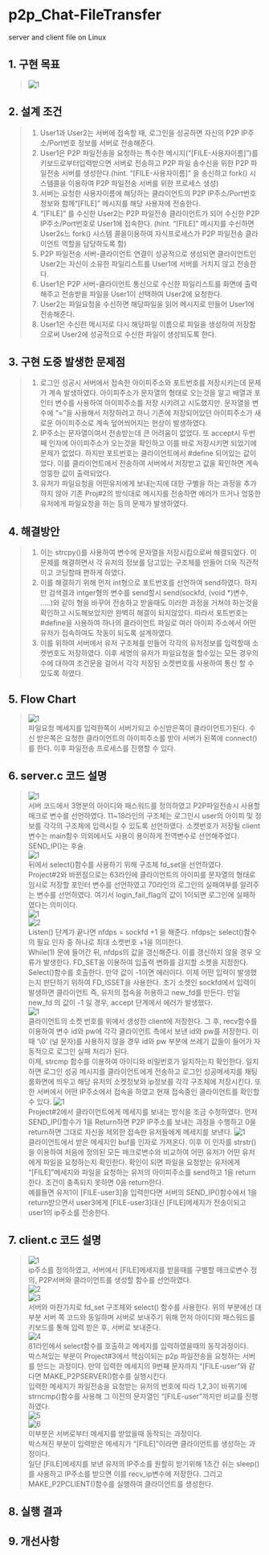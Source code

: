 # p2p_Chat-FileTransfer
server and client file on Linux

## 1. 구현 목표
>![1](https://user-images.githubusercontent.com/82483513/119311982-ba3eb280-bcac-11eb-9413-cc7c8d733099.jpg)  

## 2. 설계 조건
>1. User1과 User2는 서버에 접속할 때, 로그인을 성공하면 자신의 P2P IP주소/Port번호 정보를 서버로 전송해준다.  
>2. User1은 P2P 파일전송을 요청하는 특수한 메시지(“[FILE-사용자이름]”)를 키보드로부터입력받으면 서버로 전송하고 P2P 파일 송수신을 위한 P2P 파일전송 서버를 생성한다.(hint. “[FILE-사용자이름]” 을 송신하고 fork() 시스템콜을 이용하여 P2P 파일전송 서버를 위한 프로세스 생성)  
>3. 서버는 요청한 사용자이름에 해당하는 클라이언트의 P2P IP주소/Port번호 정보와 함께“[FILE]” 메시지를 해당 사용자에 전송한다.  
>4. “[FILE]” 를 수신한 User2는 P2P 파일전송 클라이언트가 되어 수신한 P2P IP주소/Port번호로 User1에 접속한다. (hint. “[FILE]” 메시지를 수신하면 User2s느 fork() 시스템 콜을이용하여 자식프로세스가 P2P 파일전송 클라이언트 역할을 담당하도록 함)  
>5. P2P 파일전송 서버-클라이언트 연결이 성공적으로 생성되면 클라이언트인 User2는 자신이 소유한 파일리스트를 User1에 서버를 거치지 않고 전송한다.  
>6. User1은 P2P 서버-클라이언트 통신으로 수신한 파일리스트를 화면에 출력해주고 전송받을 파일을 User1이 선택하여 User2에 요청한다.  
>7. User2는 파일요청을 수신하면 해당파일을 읽어 메시지로 만들어 User1에 전송해준다.  
>8. User1은 수신한 메시지로 다시 해당파일 이름으로 파일을 생성하여 저장함으로써 User2에 성공적으로 수신한 파일이 생성되도록 한다.  

## 3. 구현 도중 발생한 문제점
>1. 로그인 성공시 서버에서 접속한 아이피주소와 포트번호를 저장시키는데 문제가 계속 발생하였다. 아이피주소가 문자열의 형태로 오는것을 알고 배열과 포인터 변수를 사용하여 아이피주소를 저장 시키려고 시도했지만. 문자열을 변수에 “=”을 사용해서 저장하려고 하니 기존에 저장되어있던 아이피주소가 새로운 아이피주소로 계속 덮어씌어지는 현상이 발생하였다.  
>2. IP주소는 문자열이여서 전송받는데 큰 어려움이 없었다. 또 accept시 두번째 인자에 아이피주소가 오는것을 확인하고 이를 바로 저장시키면 되었기에 문제가 없었다. 하지만 포트번호는 클라이언트에서 #define 되어있는 값이었다. 이를 클라이언트에서 전송하여 서버에서 저장받고 값을 확인하면 계속 엉뚱한 값이 출력되었다.  
>3. 유저가 파일요청을 어떤유저에게 보내는지에 대한 구별을 하는 과정을 추가하지 않아 기존 Proj#2의 방식대로 메시지를 전송하면 에러가 뜨거나 엉뚱한 유저에게 파일요청을 하는 등의 문제가 발생하였다.  

## 4. 해결방안
>1. 이는 strcpy()를 사용하여 변수에 문자열을 저장시킴으로써 해결되었다. 이 문제를 해결하면서 각 유저의 정보를 담고있는 구조체를 만들어 더욱 직관적이고 코딩할때 편하게 하였다.  
>2. 이를 해결하기 위해 먼저 int형으로 포트번호를 선언하여 send하였다. 하지만 검색결과 intger형의 변수를 send할시 send(sockfd, (void *)변수, .....)와 같이 형을 바꾸어 전송하고 받을때도 이러한 과정을 거쳐야 하는것을 확인하고 시도해보았지만 완벽히 해결이 되지않았다.
따라서 포트번호는 #define을 사용하여 하나의 클라이언트 파일로 여러 아이피 주소에서 어떤 유저가 접속하여도 작동이 되도록 설계하였다.   
>3. 이를 위하여 서버에서 유저 구조체를 만들어 각각의 유저정보를 입력할때 소켓번호도 저장하였다. 이후 세명의 유저가 파일요청을 할수있는 모든 경우의 수에 대하여 조건문을 걸어서 각각 저장된 소켓번호를 사용하여 통신 할 수 있도록 하였다.  

## 5. Flow Chart
>![1](https://user-images.githubusercontent.com/82483513/119313038-0807ea80-bcae-11eb-9291-bae6fc3388ed.png)  
>파일요청 메세지를 입력한쪽이 서버가되고 수신받은쪽이 클라이언트가된다. 수신 받은쪽은 요청한 클라이언트의 아이피주소를 받아 서버가 된쪽에 connect()를 한다. 이후 파일전송 프로세스를 진행할 수 있다.  

## 6. server.c 코드 설명
>![1](https://user-images.githubusercontent.com/82483513/119313341-659c3700-bcae-11eb-9b4c-a2c0c4e9b119.png)  
>서버 코드에서 3명분의 아이디와 패스워드를 정의하였고 P2P파일전송시 사용할 매크로 변수를 선언하였다. 11~18라인의 구조체는 로그인시 user의 아이피 및 정보를 각각의 구조체에 입력시킬 수 있도록 선언하였다.
소켓번호가 저장될 client변수는 main함수 의외에서도 사용이 용이하게 전역변수로 선언해주었다.  
>SEND_IP()는 후술.  
>![1](https://user-images.githubusercontent.com/82483513/119313410-7a78ca80-bcae-11eb-881c-fb835f0c63c6.png)  
>뒤에서 select()함수를 사용하기 위해 구조체 fd_set을 선언하였다.  
>Project#2와 바뀐점으로는 63라인에 클라이언트의 아이피를 문자열의 형태로 임시로 저장할 포인터 변수를 선언하였고 70라인의 로그인의 실패여부를 알려주는 변수를 선언하였다.
여기서 login_fail_flag의 값이 1이되면 로그인에 실패하였다는 의미이다.  
>![1](https://user-images.githubusercontent.com/82483513/119313629-bca20c00-bcae-11eb-90a9-a83ea8319cc1.png)  
>![2](https://user-images.githubusercontent.com/82483513/119313650-c3308380-bcae-11eb-8f0e-baaa9be2ae77.png)  
>Listen() 단계가 끝나면 nfdps = sockfd +1 을 해준다. nfdps는 select()함수의 필요 인자 중 하나로 최대 소켓번호 +1을 의미한다.  
>While(1) 문에 들어간 뒤, nfdps의 값을 갱신해준다. 이를 갱신하지 않을 경우 오류가 발생한다. FD_SET을 이용하여 입출력 변화를 감지할 소켓을 지정한다.  
>Select()함수를 호출한다. 만약 값이 -1이면 에러이다. 이제 어떤 입력이 발생했는지 판단하기 위하여 FD_ISSET을 사용한다. 초기 소켓인 sockfd에서 입력이 발생하면 클라이언트 즉, 유저의 접속을 허용하고 new_fd를 만든다. 만일 new_fd 의 값이 -1 일 경우, accept 단계에서 에러가 발생했다.  
>![1](https://user-images.githubusercontent.com/82483513/119318475-53bd9280-bcb4-11eb-8494-167b2ee7ad74.png)  
>클라이언트의 소켓 번호를 위에서 생성한 client에 저장한다. 그 후, recv함수를 이용하여 변수 id와 pw에 각각 클라이언트 측에서 보낸 id와 pw를 저장한다. 이때 ‘\0’ (널 문자)를 사용하지 않을 경우 id와 pw 부분에 쓰레기 값들이 들어가 자동적으로 로그인 실패 처리가 된다.	
>이제, strcmp 함수를 이용하여 아이디와 비밀번호가 일치하는지 확인한다. 
>일치하면 로그인 성공 메시지를 클라이언트에게 전송하고 로그인 성공메세지를 채팅룸화면에 띄우고 해당 유저의 소켓정보와 ip정보를 각각 구조체에 저장시킨다. 또한 서버에서 어떤 IP주소에서 접속을 하였고 현재 접속중인 클라이언트를 확인할 수 있다.
>![1](https://user-images.githubusercontent.com/82483513/119318954-d9d9d900-bcb4-11eb-86b7-662c8f2fc7e6.png)  
>Project#2에서 클라이언트에게 메세지를 보내는 방식을 조금 수정하였다.
먼저 SEND_IP()함수가 1을 Return하면 P2P IP주소를 보내는 과정을 수행하고 0을 return하면 그대로 자신을 제외한 접속한 유저들에게 메세지를 보낸다.
>![1](https://user-images.githubusercontent.com/82483513/119319079-fa099800-bcb4-11eb-830c-12aebedc070f.png)  
>클라이언트에서 받은 메세지인 buf를 인자로 가져온다.
이후 이 인자를 strstr()을 이용하여 처음에 정의된 모든 매크로변수와 비교하여 어떤 유저가 어떤 유저에게 파일을 요청하는지 확인한다. 확인이 되면 파일을 요청받는 유저에게 “[FILE]”메세지와 파일을 요청하는 유저의 아이피주소를 send하고 1을 return한다.
>조건이 충족되지 못하면 0을 return한다.  
>예를들면 유저1이 [FILE-user3]을 입력한다면 서버의 SEND_IP()함수에서 1을 return받으면서 user3에게 [FILE-user3]대신 [FILE]메세지가 전송이되고 user1의 ip주소를 전송한다.  

## 7. client.c 코드 설명
>![1](https://user-images.githubusercontent.com/82483513/119443878-43b1bb80-bd65-11eb-9603-a87e4c4797fc.png)  
>ip주소를 정의하였고, 서버에서 [FILE]메세지를 받을때를 구별할 매크로변수 정의, P2P서버와 클라이언트를 생성할 함수를 선언하였다.  
>![2](https://user-images.githubusercontent.com/82483513/119443880-457b7f00-bd65-11eb-90e2-71d1e91fb8ae.png)  
>![3](https://user-images.githubusercontent.com/82483513/119443889-4a403300-bd65-11eb-8e02-fd7544c9ea61.png)  
>서버와 마찬가지로 fd_set 구조체와 select() 함수를 사용한다. 위의 부분에선 대부분 서버 쪽 코드와 동일하며 서버로 보내주기 위해 먼저 아이디와 패스워드를 키보드를 통해 입력 받은 후, 서버로 보내준다.  
>![4](https://user-images.githubusercontent.com/82483513/119443890-4b716000-bd65-11eb-867c-f006fd607f49.png)  
>81라인에서 select함수를 호출하고 메세지를 입력하였을때의 동작과정이다.  
박스쳐있는 부분이 Project#3에서 핵심이되는 p2p 파일전송을 요청하는 서버를 만드는 과정이다. 만약 입력한 메세지의 9번째 문자까지 “[FILE-user”와 같다면 MAKE_P2PSERVER()함수를 실행시킨다.  
입력한 메세지가 파일전송을 요청받는 유저의 번호에 따라 1,2,3이 바뀌기에 strncmp()함수를 사용해 그 이전의 문자열인 “[FILE-user”까지만 비교를 진행하였다.  
>![5](https://user-images.githubusercontent.com/82483513/119443891-4b716000-bd65-11eb-813b-ff92b4f96f1f.png)  
>![6](https://user-images.githubusercontent.com/82483513/119443892-4c09f680-bd65-11eb-8576-853e273bd883.png)  
>이부분은 서버로부터 메세지를 받았을때 동작되는 과정이다.  
>박스쳐진 부분이 입력받은 메세지가 “[FILE]”이라면 클라이언트를 생성하는 과정이다.  
>일단 [FILE]메세지를 보낸 유저의 IP주소를 원할히 받기위해 1초간 쉬는 sleep()를 사용하고
IP주소를 받으면 이를 recv_ip변수에 저장한다. 그리고 MAKE_P2PCLIENT()함수를 실행하여
클라이언트를 생성한다.  


 

## 8. 실행 결과

## 9. 개선사항
